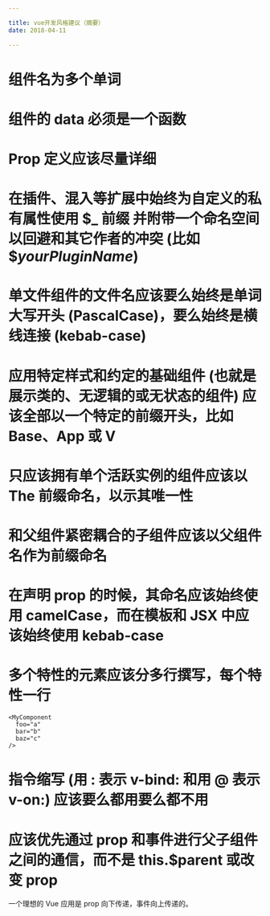 ```yaml
---

title: vue开发风格建议（摘要）
date: 2018-04-11

---
```


# 组件名为多个单词
# 组件的 data 必须是一个函数
# Prop 定义应该尽量详细
# 在插件、混入等扩展中始终为自定义的私有属性使用 $_ 前缀 并附带一个命名空间以回避和其它作者的冲突 (比如 $_yourPluginName_)
# 单文件组件的文件名应该要么始终是单词大写开头 (PascalCase)，要么始终是横线连接 (kebab-case)

# 应用特定样式和约定的基础组件 (也就是展示类的、无逻辑的或无状态的组件) 应该全部以一个特定的前缀开头，比如 Base、App 或 V
# 只应该拥有单个活跃实例的组件应该以 The 前缀命名，以示其唯一性
# 和父组件紧密耦合的子组件应该以父组件名作为前缀命名
# 在声明 prop 的时候，其命名应该始终使用 camelCase，而在模板和 JSX 中应该始终使用 kebab-case
# 多个特性的元素应该分多行撰写，每个特性一行
```
<MyComponent
  foo="a"
  bar="b"
  baz="c"
/>
```
# 指令缩写 (用 : 表示 v-bind: 和用 @ 表示 v-on:) 应该要么都用要么都不用

# 应该优先通过 prop 和事件进行父子组件之间的通信，而不是 this.$parent 或改变 prop
一个理想的 Vue 应用是 prop 向下传递，事件向上传递的。